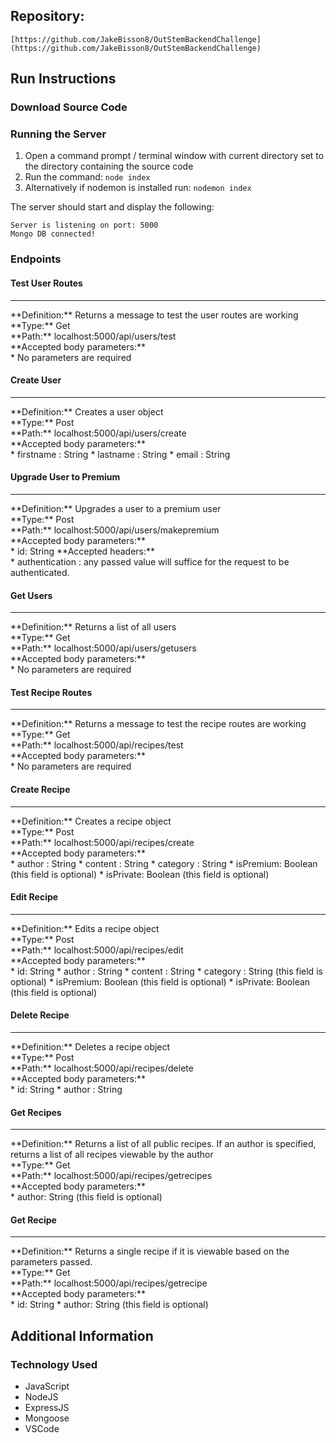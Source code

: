 ## Repository: 

```
[https://github.com/JakeBisson8/OutStemBackendChallenge](https://github.com/JakeBisson8/OutStemBackendChallenge)
```

## Run Instructions

### Download Source Code

### Running the Server
1. Open a command prompt / terminal window with current directory set to the directory containing the source code
1. Run the command: ```node index```
1. Alternatively if nodemon is installed run: ```nodemon index```

The server should start and display the following:
```
Server is listening on port: 5000
Mongo DB connected!
```

### Endpoints

#### Test User Routes
<hr/>
**Definition:** Returns a message to test the user routes are working <br/>
**Type:** Get <br/>
**Path:** localhost:5000/api/users/test <br/>
**Accepted body parameters:** <br/>
* No parameters are required

#### Create User
<hr/>
**Definition:** Creates a user object <br/>
**Type:** Post <br/>
**Path:** localhost:5000/api/users/create <br/>
**Accepted body parameters:** <br/>
* firstname : String
* lastname : String
* email : String

#### Upgrade User to Premium
<hr/>
**Definition:** Upgrades a user to a premium user <br/>
**Type:** Post <br/>
**Path:** localhost:5000/api/users/makepremium <br/>
**Accepted body parameters:** <br/>
* id: String
**Accepted headers:** <br/>
* authentication : any passed value will suffice for the request to be authenticated.

#### Get Users
<hr/>
**Definition:** Returns a list of all users <br/>
**Type:** Get <br/>
**Path:** localhost:5000/api/users/getusers <br/>
**Accepted body parameters:** <br/>
* No parameters are required

#### Test Recipe Routes
<hr/>
**Definition:** Returns a message to test the recipe routes are working <br/>
**Type:** Get <br/>
**Path:** localhost:5000/api/recipes/test <br/>
**Accepted body parameters:** <br/>
    * No parameters are required

#### Create Recipe
<hr/>
**Definition:** Creates a recipe object <br/>
**Type:** Post <br/>
**Path:** localhost:5000/api/recipes/create <br/>
**Accepted body parameters:** <br/>
* author : String
* content : String
* category : String
* isPremium: Boolean (this field is optional)
* isPrivate: Boolean (this field is optional)

#### Edit Recipe
<hr/>
**Definition:** Edits a recipe object <br/>
**Type:** Post <br/>
**Path:** localhost:5000/api/recipes/edit <br/>
**Accepted body parameters:** <br/>
* id: String 
* author : String
* content : String
* category : String  (this field is optional)
* isPremium: Boolean (this field is optional)
* isPrivate: Boolean (this field is optional)

#### Delete Recipe
<hr/>
**Definition:** Deletes a recipe object <br/>
**Type:** Post <br/>
**Path:** localhost:5000/api/recipes/delete <br/>
**Accepted body parameters:** <br/>
* id: String 
* author : String

#### Get Recipes
<hr/>
**Definition:** Returns a list of all public recipes. If an author is specified, returns a list of all recipes viewable by the author <br/>
**Type:** Get <br/>
**Path:** localhost:5000/api/recipes/getrecipes <br/>
**Accepted body parameters:** <br/>
* author: String (this field is optional)

#### Get Recipe
<hr/>
**Definition:** Returns a single recipe if it is viewable based on the parameters passed. <br/>
**Type:** Get <br/>
**Path:** localhost:5000/api/recipes/getrecipe <br/>
**Accepted body parameters:** <br/>
* id: String 
* author: String (this field is optional)

## Additional Information

### Technology Used
* JavaScript
* NodeJS
* ExpressJS
* Mongoose
* VSCode